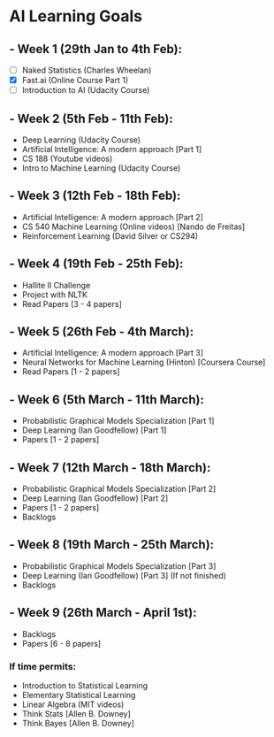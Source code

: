 # AI Learning Goals

## - Week 1 (29th Jan to 4th Feb):
- [ ] Naked Statistics (Charles Wheelan)
- [X] Fast.ai (Online Course Part 1)
- [ ] Introduction to AI (Udacity Course)

## - Week 2 (5th Feb - 11th Feb):
- Deep Learning (Udacity Course)
- Artificial Intelligence: A modern approach [Part 1]
- CS 188 (Youtube videos)
- Intro to Machine Learning (Udacity Course)

## - Week 3 (12th Feb - 18th Feb):
- Artificial Intelligence: A modern approach [Part 2]
- CS 540 Machine Learning (Online videos) [Nando de Freitas]
- Reinforcement Learning (David Silver or CS294)

## - Week 4 (19th Feb - 25th Feb):
- Hallite II Challenge
- Project with NLTK
- Read Papers [3 - 4 papers]

## - Week 5 (26th Feb - 4th March):
- Artificial Intelligence: A modern approach [Part 3]
- Neural Networks for Machine Learning (Hinton) [Coursera Course]
- Read Papers [1 - 2 papers]

## - Week 6 (5th March - 11th March):
- Probabilistic Graphical Models Specialization [Part 1]
- Deep Learning (Ian Goodfellow) [Part 1]
- Papers [1 - 2 papers]

## - Week 7 (12th March - 18th March):
- Probabilistic Graphical Models Specialization [Part 2]
- Deep Learning (Ian Goodfellow) [Part 2]
- Papers [1 - 2 papers]
- Backlogs

## - Week 8 (19th March - 25th March):
- Probabilistic Graphical Models Specialization [Part 3]
- Deep Learning (Ian Goodfellow) [Part 3] (If not finished)
- Backlogs

## - Week 9 (26th March - April 1st):
- Backlogs
- Papers [6 - 8 papers]


### If time permits:
- Introduction to Statistical Learning
- Elementary Statistical Learning
- Linear Algebra (MIT videos)
- Think Stats [Allen B. Downey]
- Think Bayes [Allen B. Downey]
